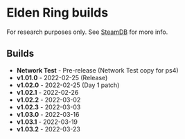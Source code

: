 # Elden Ring builds  

For research purposes only. See [SteamDB](https://steamdb.info/app/1245620) for more info.  

## Builds  

 * **Network Test** - Pre-release (Network Test copy for ps4)  
 * **v1.01.0** - 2022-02-25 (Release)  
 * **v1.02.0** - 2022-02-25 (Day 1 patch)  
 * **v1.02.1** - 2022-02-26  
 * **v1.02.2** - 2022-03-02  
 * **v1.02.3** - 2022-03-03  
 * **v1.03.0** - 2022-03-16  
 * **v1.03.1** - 2022-03-19  
 * **v1.03.2** - 2022-03-23  